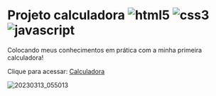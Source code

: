 # Projeto calculadora ![html5](https://img.shields.io/badge/HTML5-E34F26?style=for-the-badge&logo=html5&logoColor=white) ![css3](https://img.shields.io/badge/CSS3-1572B6?style=for-the-badge&logo=css3&logoColor=white) ![javascript](https://img.shields.io/badge/JavaScript-323330?style=for-the-badge&logo=javascript&logoColor=F7DF1E)

Colocando meus conhecimentos em prática com a minha primeira calculadora! 

Clique para acessar: [Calculadora](https://julliabea.github.io/Calculadora/)

![20230313_055013](https://user-images.githubusercontent.com/109460961/224652920-f08d3707-c9ca-4008-899a-564e8ad9ee3e.gif)
